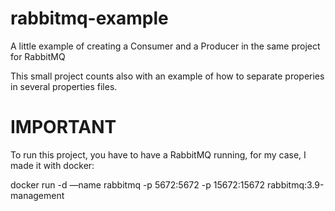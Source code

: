 # rabbitmq-example
A little example of creating a Consumer and a Producer in the same project for RabbitMQ

This small project counts also with an example of how to separate properies in several properties files.

# IMPORTANT
To run this project, you have to have a RabbitMQ running, for my case, I made it with docker:

docker run -d —name rabbitmq -p 5672:5672 -p 15672:15672 rabbitmq:3.9-management
